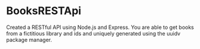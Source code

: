 # BooksRESTApi
Created a RESTful API using Node.js and Express. You are able to get books from a fictitious library and ids and uniquely generated using the uuidv package manager.
